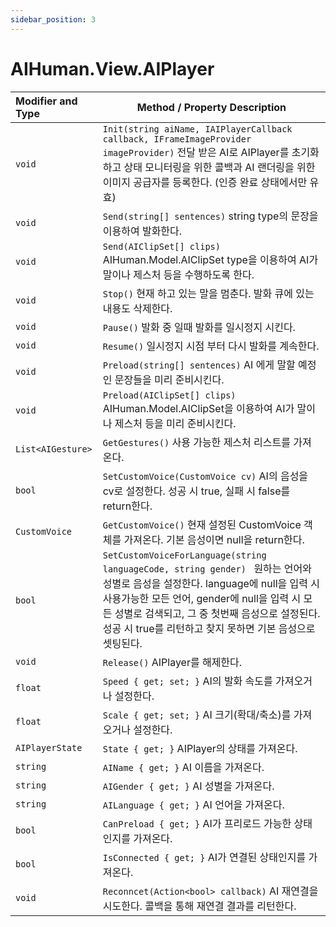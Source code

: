 ```yaml
---
sidebar_position: 3
---
```


# AIHuman.View.AIPlayer

| Modifier and Type                    | Method / Property Description                                |
| :----------------------------------- | ------------------------------------------------------------ |
| `void`                               | `Init(string aiName, IAIPlayerCallback callback, IFrameImageProvider imageProvider)`  전달 받은 AI로 AIPlayer를 초기화하고 상태 모니터링을 위한 콜백과 AI 랜더링을 위한 이미지 공급자를 등록한다. (인증 완료 상태에서만 유효) |
| `void`                               | `Send(string[] sentences)` string type의 문장을 이용하여 발화한다. |
| `void`                               | `Send(AIClipSet[] clips)` AIHuman.Model.AIClipSet type을 이용하여 AI가 말이나 제스처 등을 수행하도록 한다. |
| `void`                               | `Stop()` 현재 하고 있는 말을 멈춘다. 발화 큐에 있는 내용도 삭제한다. |
| `void`                               | `Pause()` 발화 중 일때 발화를 일시정지 시킨다.                                 |
| `void`                               | `Resume()` 일시정지 시점 부터 다시 발화를 계속한다.  |
| `void`                               | `Preload(string[] sentences)` AI 에게 말할 예정인 문장들을 미리 준비시킨다. |
| `void`                               | `Preload(AIClipSet[] clips)` AIHuman.Model.AIClipSet을 이용하여 AI가 말이나 제스처 등을 미리 준비시킨다. |
| `List<AIGesture>`                    | `GetGestures()` 사용 가능한 제스처 리스트를 가져온다. |
| `bool`                               | `SetCustomVoice(CustomVoice cv)` AI의 음성을 cv로 설정한다. 성공 시 true, 실패 시 false를 return한다.|
| `CustomVoice`                        | `GetCustomVoice()` 현재 설정된 CustomVoice 객체를 가져온다. 기본 음성이면 null을 return한다. |
| `bool`                        | `SetCustomVoiceForLanguage(string languageCode, string gender) ` 원하는 언어와 성별로 음성을 설정한다. language에 null을 입력 시 사용가능한 모든 언어, gender에 null을 입력 시 모든 성별로 검색되고, 그 중 첫번째 음성으로 설정된다. 성공 시 true를 리턴하고 찾지 못하면 기본 음성으로 셋팅된다. |
| `void`                               | `Release()` AIPlayer를 해제한다.                |
| `float`                              | `Speed { get; set; }` AI의 발화 속도를 가져오거나 설정한다.       |
| `float`                              | `Scale { get; set; }` AI 크기(확대/축소)를 가져오거나 설정한다.             |
| `AIPlayerState`                       | `State { get; }` AIPlayer의 상태를 가져온다.             |
| `string`                             | `AIName { get; }` AI 이름을 가져온다.                           |
| `string`                             | `AIGender { get; }` AI 성별을 가져온다.                        |
| `string`                             | `AILanguage { get; }` AI 언어을 가져온다.                        |
| `bool`                             | `CanPreload { get; }` AI가 프리로드 가능한 상태인지를 가져온다.                      |
| `bool`                             | `IsConnected { get; }` AI가 연결된 상태인지를 가져온다.                      |
| `void`                        | `Reconncet(Action<bool> callback)` AI 재연결을 시도한다. 콜백을 통해 재연결 결과를 리턴한다. |